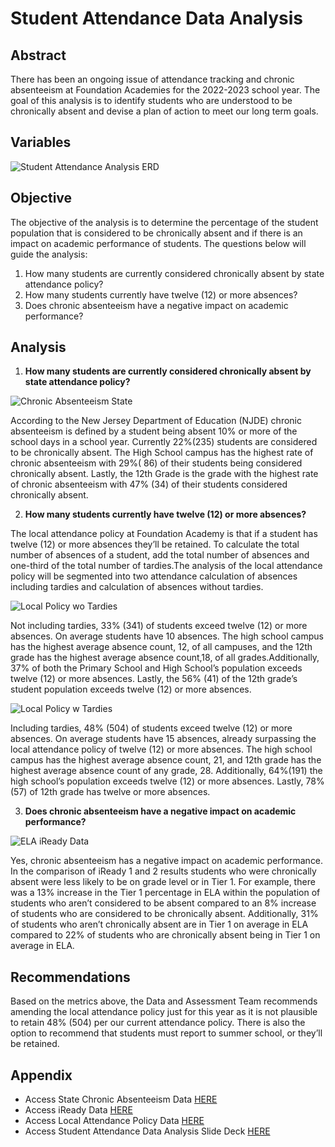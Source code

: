 # Student Attendance Data Analysis

## Abstract 

There has been an ongoing issue of attendance tracking and chronic absenteeism at Foundation Academies for the 2022-2023 school year. The goal of this analysis is to identify students who are understood to be chronically absent and devise a plan of action to meet our long term goals.

## Variables

![Student Attendance Analysis ERD ](https://user-images.githubusercontent.com/112409778/232087501-0c1562be-c5ee-4015-a10d-641d73adfd84.png)


## Objective

The objective of the analysis is to determine the percentage of the student population that is considered to be chronically absent and if there is an impact on academic performance of students. The questions below will guide the analysis:

1. How many students are currently considered chronically absent by state attendance policy?
2. How many students currently have twelve (12) or more absences?
3. Does chronic absenteeism have a negative impact on academic performance?

## Analysis

1. **How many students are currently considered chronically absent by state attendance policy?**

![Chronic Absenteeism State](https://user-images.githubusercontent.com/112409778/232072028-1705c0b7-e6f9-4d84-9b12-de5cc3b1669d.jpg)

According to the New Jersey Department of Education (NJDE) chronic absenteeism is defined by a student being absent 10% or more of the school days in a school year. Currently 22%(235) students are considered to be chronically absent. The High School campus has the highest rate of chronic absenteeism with 29%( 86) of their students being considered chronically absent. Lastly, the 12th Grade is the grade with the highest  rate of chronic absenteeism with 47% (34) of their students considered chronically absent.

2. **How many students currently have twelve (12) or more absences?**

The local attendance policy at Foundation Academy is that if a student has twelve (12) or more absences they’ll be retained. To calculate the total number of absences of a student, add the total number of absences and one-third of the total number of tardies.The analysis of the local attendance policy will be segmented into two attendance calculation of absences including tardies and calculation of absences without tardies.

![Local Policy wo Tardies](https://user-images.githubusercontent.com/112409778/232072381-1f99c9c4-66cb-497d-97d4-0af22872c93c.jpg)

Not including tardies, 33% (341) of students exceed twelve (12) or more absences. On average students have 10 absences. The high school campus has the highest average absence count, 12, of all campuses, and the 12th grade has the highest average absence count,18, of all grades.Additionally, 37% of both the Primary School and High School’s population exceeds twelve (12) or more absences. Lastly, the 56% (41) of the 12th grade’s student population exceeds twelve (12) or more absences.

![Local Policy w Tardies](https://user-images.githubusercontent.com/112409778/232072710-503bf60d-14c5-4628-a038-2fceca80827a.jpg)

Including tardies, 48% (504) of students exceed twelve (12) or more absences. On average students have 15 absences, already surpassing the local attendance policy of twelve (12) or more absences. The high school campus has the highest average absence count, 21, and 12th grade has the highest average absence count of any grade, 28. Additionally, 64%(191) the high school’s population exceeds twelve (12) or more absences. Lastly, 78% (57) of 12th grade has twelve or more absences. 

3. **Does chronic absenteeism have a negative impact on academic performance?**

![ELA iReady Data](https://user-images.githubusercontent.com/112409778/232072954-7581ebef-c3f7-42e0-8462-e2884c669473.jpg)

Yes, chronic absenteeism has a negative impact on academic performance. In the comparison of iReady 1 and 2 results students who were chronically absent were less likely to be on grade level or in Tier 1. For example, there was a 13% increase in the Tier 1 percentage in ELA within the population of students who aren’t considered to be absent compared to an 8% increase of students who are considered to be chronically absent. Additionally, 31% of students who aren’t chronically absent are in Tier 1 on average in ELA compared to 22% of students who are chronically absent being in Tier 1 on average in ELA. 

## Recommendations

Based on the metrics above, the Data and Assessment Team recommends amending the local attendance policy just for this year as it is not plausible to retain 48% (504) per our current attendance policy. There is also the option to recommend that students must report to summer school, or they’ll be retained.

## Appendix

- Access State Chronic Absenteeism Data [HERE](https://docs.google.com/spreadsheets/d/1tYBYOjEi02xJIqlbTyOadN11QqjYNSIVQyhUPFFmtKI/edit?usp=sharing)
- Access iReady Data [HERE](https://docs.google.com/spreadsheets/d/1opeZ3PVrae5bj0Th1ZQHhNsL9OHUtD8RE8CQCn4siHY/edit?usp=sharing)
- Access Local Attendance Policy Data [HERE](https://docs.google.com/spreadsheets/d/18_DldAEqdSYaYq70o4kKCigg-tyaNoyF3-ITlw4tjdg/edit?usp=sharing)
- Access Student Attendance Data Analysis Slide Deck [HERE](https://docs.google.com/presentation/d/1LiC-1zHtYFMJT1-lfttRfSwkrsWzWfApraFumBWUOoM/edit?usp=sharing)


